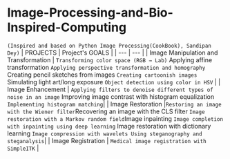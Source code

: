 # Image-Processing-and-Bio-Inspired-Computing
`(Inspired and based on Python Image Processing(CookBook), Sandipan Dey)`
| PROJECTS | Project's GOALS |
| --- | --- |
| Image Manipulation and Transformation | `Transforming color space (RGB → Lab)` Applying affine transformation `Applying perspective transformation and homography` Creating pencil sketches from images `Creating cartoonish images` Simulating light art/long exposure `Object detection using color in HSV` |
| Image Enhancement | `Applying filters to denoise different types of noise in an image` Improving image contrast with histogram equalization `Implementing histogram matching`|
| Image Restoration |`Restoring an image with the Wiener filter`Recovering an image with the CLS filter `Image restoration with a Markov random field`Image inpainting `Image completion with inpainting using deep learning` Image restoration with dictionary learning `Image compression with wavelets Using steganography and steganalysis`|
| Image Registration | `Medical image registration with SimpleITK` |
